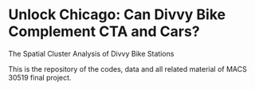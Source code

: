 # Unlock Chicago: Can Divvy Bike Complement CTA and Cars?
The Spatial Cluster Analysis of Divvy Bike Stations

This is the repository of the codes, data and all related material of MACS 30519 final project.
